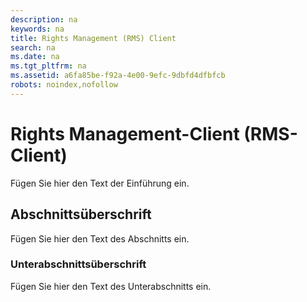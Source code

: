 ```yaml
---
description: na
keywords: na
title: Rights Management (RMS) Client
search: na
ms.date: na
ms.tgt_pltfrm: na
ms.assetid: a6fa85be-f92a-4e00-9efc-9dbfd4dfbfcb
robots: noindex,nofollow
---
```

#  Rights Management-Client (RMS-Client)
Fügen Sie hier den Text der Einführung ein.

## Abschnittsüberschrift
Fügen Sie hier den Text des Abschnitts ein.

### Unterabschnittsüberschrift
Fügen Sie hier den Text des Unterabschnitts ein.

